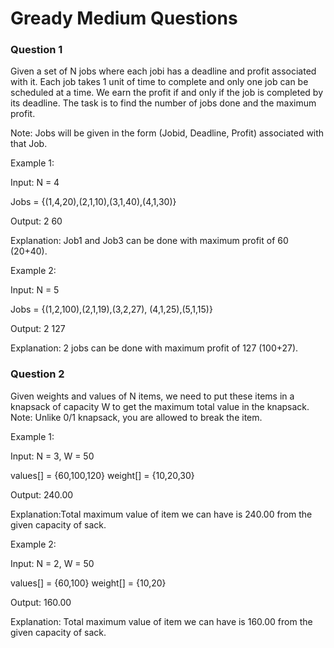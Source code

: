 
# Gready Medium Questions


### Question 1
Given a set of N jobs where each jobi has a deadline and profit associated with it. Each job takes 1 unit of time to complete and only one job can be scheduled at a time. We earn the profit if and only if the job is completed by its deadline. The task is to find the number of jobs done and the maximum profit.

Note: Jobs will be given in the form (Jobid, Deadline, Profit) associated with that Job.


Example 1:

Input:
N = 4

Jobs = {(1,4,20),(2,1,10),(3,1,40),(4,1,30)}

Output:
2 60

Explanation:
Job1 and Job3 can be done with
maximum profit of 60 (20+40).

Example 2:

Input:
N = 5

Jobs = {(1,2,100),(2,1,19),(3,2,27),
        (4,1,25),(5,1,15)}

Output:
2 127

Explanation:
2 jobs can be done with
maximum profit of 127 (100+27).

### Question 2

Given weights and values of N items, we need to put these items in a knapsack of capacity W to get the maximum total value in the knapsack.
Note: Unlike 0/1 knapsack, you are allowed to break the item. 

 

Example 1:

Input:
N = 3, W = 50

values[] = {60,100,120}
weight[] = {10,20,30}

Output:
240.00

Explanation:Total maximum value of item
we can have is 240.00 from the given
capacity of sack.

Example 2:

Input:
N = 2, W = 50

values[] = {60,100}
weight[] = {10,20}

Output:
160.00

Explanation:
Total maximum value of item
we can have is 160.00 from the given
capacity of sack.